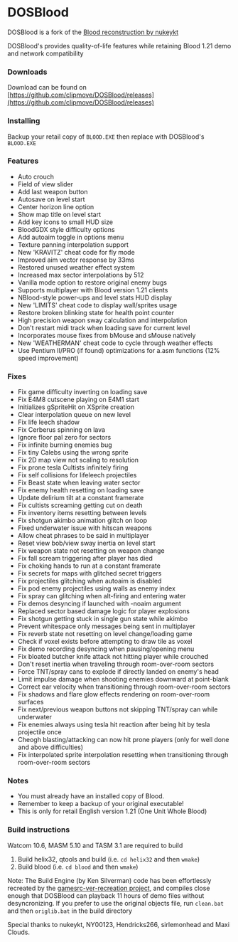 # DOSBlood
DOSBlood is a fork of the [Blood reconstruction by nukeykt](https://github.com/nukeykt/Blood-RE)

DOSBlood's provides quality-of-life features while retaining Blood 1.21 demo and network compatibility

### Downloads
Download can be found on [https://github.com/clipmove/DOSBlood/releases](https://github.com/clipmove/DOSBlood/releases)

### Installing
Backup your retail copy of `BLOOD.EXE` then replace with DOSBlood's `BLOOD.EXE`

### Features
* Auto crouch
* Field of view slider
* Add last weapon button
* Autosave on level start
* Center horizon line option
* Show map title on level start
* Add key icons to small HUD size
* BloodGDX style difficulty options
* Add autoaim toggle in options menu
* Texture panning interpolation support
* New 'KRAVITZ' cheat code for fly mode
* Improved aim vector response by 33ms
* Restored unused weather effect system
* Increased max sector interpolations by 512
* Vanilla mode option to restore original enemy bugs
* Supports multiplayer with Blood version 1.21 clients
* NBlood-style power-ups and level stats HUD display
* New 'LIMITS' cheat code to display wall/sprites usage
* Restore broken blinking state for health point counter
* High precision weapon sway calculation and interpolation
* Don't restart midi track when loading save for current level
* Incorporates mouse fixes from bMouse and sMouse natively
* New 'WEATHERMAN' cheat code to cycle through weather effects
* Use Pentium II/PRO (if found) optimizations for a.asm functions (12% speed improvement)

### Fixes
* Fix game difficulty inverting on loading save
* Fix E4M8 cutscene playing on E4M1 start
* Initializes gSpriteHit on XSprite creation
* Clear interpolation queue on new level
* Fix life leech shadow
* Fix Cerberus spinning on lava
* Ignore floor pal zero for sectors
* Fix infinite burning enemies bug
* Fix tiny Calebs using the wrong sprite
* Fix 2D map view not scaling to resolution
* Fix prone tesla Cultists infinitely firing
* Fix self collisions for lifeleech projectiles
* Fix Beast state when leaving water sector
* Fix enemy health resetting on loading save
* Update delirium tilt at a constant framerate
* Fix cultists screaming getting cut on death
* Fix inventory items resetting between levels
* Fix shotgun akimbo animation glitch on loop
* Fixed underwater issue with hitscan weapons
* Allow cheat phrases to be said in multiplayer
* Reset view bob/view sway inertia on level start
* Fix weapon state not resetting on weapon change
* Fix fall scream triggering after player has died
* Fix choking hands to run at a constant framerate
* Fix secrets for maps with glitched secret triggers
* Fix projectiles glitching when autoaim is disabled
* Fix pod enemy projectiles using walls as enemy index
* Fix spray can glitching when alt-firing and entering water
* Fix demos desyncing if launched with -noaim argument
* Replaced sector based damage logic for player explosions
* Fix shotgun getting stuck in single gun state while akimbo
* Prevent whitespace only messages being sent in multiplayer
* Fix reverb state not resetting on level change/loading game
* Check if voxel exists before attempting to draw tile as voxel
* Fix demo recording desyncing when pausing/opening menu
* Fix bloated butcher knife attack not hitting player while crouched
* Don't reset inertia when traveling through room-over-room sectors
* Force TNT/spray cans to explode if directly landed on enemy's head
* Limit impulse damage when shooting enemies downward at point-blank
* Correct ear velocity when transitioning through room-over-room sectors
* Fix shadows and flare glow effects rendering on room-over-room surfaces
* Fix next/previous weapon buttons not skipping TNT/spray can while underwater
* Fix enemies always using tesla hit reaction after being hit by tesla projectile once
* Cheogh blasting/attacking can now hit prone players (only for well done and above difficulties)
* Fix interpolated sprite interpolation resetting when transitioning through room-over-room sectors

### Notes
* You must already have an installed copy of Blood.
* Remember to keep a backup of your original executable!
* This is only for retail English version 1.21 (One Unit Whole Blood)

### Build instructions
Watcom 10.6, MASM 5.10 and TASM 3.1 are required to build

1) Build helix32, qtools and build (i.e. `cd helix32` and then `wmake`)
2) Build blood (i.e. `cd blood` and then `wmake`)

Note: The Build Engine (by Ken Silverman) code has been effortlessly recreated by the [gamesrc-ver-recreation project](https://bitbucket.org/gamesrc-ver-recreation/build/src/master/), and compiles close enough that DOSBlood can playback 11 hours of demo files without desyncronizing. If you prefer to use the original objects file, run `clean.bat` and then `origlib.bat` in the build directory

Special thanks to nukeykt, NY00123, Hendricks266, sirlemonhead and Maxi Clouds.